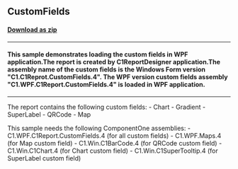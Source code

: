 ## CustomFields
#### [Download as zip](https://grapecity.github.io/DownGit/#/home?url=https://github.com/GrapeCity/ComponentOne-WinForms-Samples/tree/master/NetFramework\Reports\C1Report.WPF\CS\CustomFields)
____
#### This sample demonstrates loading the custom fields in WPF application.The report is created by C1ReportDesigner application.The assembly name of the custom fields is the Windows Form version "C1.C1Reprot.CustomFields.4". The WPF version custom fields assembly "C1.WPF.C1Report.CustomFields.4" is loaded in WPF application.
____
The report contains the following custom fields: - Chart - Gradient - SuperLabel - QRCode - Map 

This sample needs the following ComponentOne assemblies: - C1.WPF.C1Report.CustomFields.4 (for all custom fields) - C1.WPF.Maps.4 (for Map custom field) - C1.Win.C1BarCode.4 (for QRCode custom field) - C1.Win.C1Chart.4 (for Chart custom field) - C1.Win.C1SuperTooltip.4 (for SuperLabel custom field) 